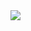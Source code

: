 <img src="https://capsule-render.vercel.app/api?type=wave&color=0:EEFF00,100:a82da8&height=500&section=header&text=capsule%20render&fontSize=90" />
